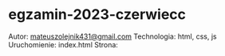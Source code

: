 # egzamin-2023-czerwiecc
Autor: mateuszolejnik431@gmail.com
Technologia: html, css, js
Uruchomienie: index.html
Strona: 
